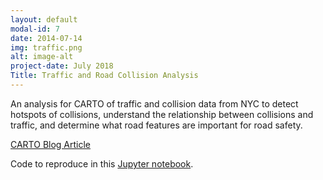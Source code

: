 ```yaml
---
layout: default
modal-id: 7
date: 2014-07-14
img: traffic.png
alt: image-alt
project-date: July 2018
Title: Traffic and Road Collision Analysis
---
```


An analysis for CARTO of traffic and collision data from NYC to detect hotspots of collisions, understand the relationship between collisions and traffic, and determine what road features are important for road safety.

[CARTO Blog Article](https://carto.com/blog/predicting-nyc-collisions/)

Code to reproduce in this [Jupyter notebook](https://gist.github.com/michellemho/6343a0737b0bc2f8e3389eaba2ecce43).